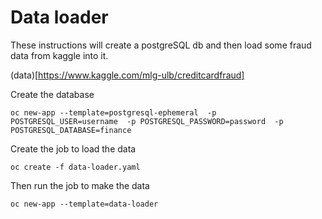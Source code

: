 # Data loader

These instructions will create a postgreSQL db and then load some fraud data from kaggle into it.

(data)[https://www.kaggle.com/mlg-ulb/creditcardfraud]

Create the database

``oc new-app --template=postgresql-ephemeral 
  -p POSTGRESQL_USER=username 
  -p POSTGRESQL_PASSWORD=password 
  -p POSTGRESQL_DATABASE=finance``
  
Create the job to load the data

``oc create -f data-loader.yaml``

Then run the job to make the data

``oc new-app --template=data-loader``
